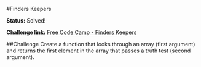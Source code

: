 #Finders Keepers

**Status:** Solved!

**Challenge link:** [Free Code Camp - Finders Keepers](https://www.freecodecamp.com/challenges/finders-keepers)

##Challenge
Create a function that looks through an array (first argument) and returns the first element in the array that passes a truth test (second argument).
